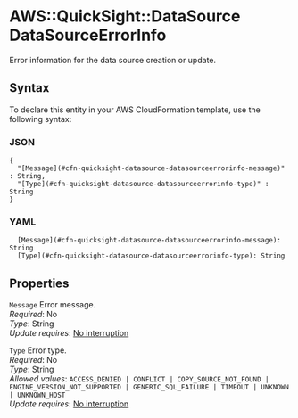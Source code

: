 # AWS::QuickSight::DataSource DataSourceErrorInfo<a name="aws-properties-quicksight-datasource-datasourceerrorinfo"></a>

Error information for the data source creation or update\.

## Syntax<a name="aws-properties-quicksight-datasource-datasourceerrorinfo-syntax"></a>

To declare this entity in your AWS CloudFormation template, use the following syntax:

### JSON<a name="aws-properties-quicksight-datasource-datasourceerrorinfo-syntax.json"></a>

```
{
  "[Message](#cfn-quicksight-datasource-datasourceerrorinfo-message)" : String,
  "[Type](#cfn-quicksight-datasource-datasourceerrorinfo-type)" : String
}
```

### YAML<a name="aws-properties-quicksight-datasource-datasourceerrorinfo-syntax.yaml"></a>

```
  [Message](#cfn-quicksight-datasource-datasourceerrorinfo-message): String
  [Type](#cfn-quicksight-datasource-datasourceerrorinfo-type): String
```

## Properties<a name="aws-properties-quicksight-datasource-datasourceerrorinfo-properties"></a>

`Message`  <a name="cfn-quicksight-datasource-datasourceerrorinfo-message"></a>
Error message\.  
*Required*: No  
*Type*: String  
*Update requires*: [No interruption](https://docs.aws.amazon.com/AWSCloudFormation/latest/UserGuide/using-cfn-updating-stacks-update-behaviors.html#update-no-interrupt)

`Type`  <a name="cfn-quicksight-datasource-datasourceerrorinfo-type"></a>
Error type\.  
*Required*: No  
*Type*: String  
*Allowed values*: `ACCESS_DENIED | CONFLICT | COPY_SOURCE_NOT_FOUND | ENGINE_VERSION_NOT_SUPPORTED | GENERIC_SQL_FAILURE | TIMEOUT | UNKNOWN | UNKNOWN_HOST`  
*Update requires*: [No interruption](https://docs.aws.amazon.com/AWSCloudFormation/latest/UserGuide/using-cfn-updating-stacks-update-behaviors.html#update-no-interrupt)